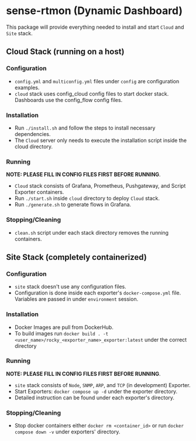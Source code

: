 # sense-rtmon (Dynamic Dashboard)
This package will provide everything needed to install and start `Cloud` and `Site` stack.

## Cloud Stack (running on a host)

### Configuration
- `config.yml` and `multiconfig.yml` files under `config` are configuration examples. 
- `cloud` stack uses config_cloud config files to start docker stack. Dashboards use the config_flow config files.

### Installation
- Run `./install.sh` and follow the steps to install necessary dependencies. 
- The `Cloud` server only needs to execute the installation script inside the cloud directory.

### Running
**NOTE: PLEASE FILL IN CONFIG FILES FIRST BEFORE RUNNING**. 
- `Cloud` stack consists of Grafana, Prometheus, Pushgateway, and Script Exporter containers. 
- Run `./start.sh` inside `cloud` directory to deploy `Cloud` stack.
- Run `./generate.sh` to generate flows in Grafana.

### Stopping/Cleaning
- `clean.sh` script under each stack directory removes the running containers.

## Site Stack (completely containerized)

### Configuration
- `site` stack doesn't use any configuration files.
- Configuration is done inside each exporter's `docker-compose.yml` file. Variables are passed in under `environment` session. 

### Installation
- Docker Images are pull from DockerHub.
- To build images run `docker build . -t <user_name>/rocky_<exporter_name>_exporter:latest` under the correct directory 

### Running
**NOTE: PLEASE FILL IN CONFIG FILES FIRST BEFORE RUNNING**. 
- `site` stack consists of `Node`, `SNMP`, `ARP`, and `TCP` (in development) Exporter.
- Start Exporters: `docker compose up -d` under the exporter directory.
- Detailed instruction can be found under each exporter's directory.

### Stopping/Cleaning
- Stop docker containers either `docker rm <container_id>` or run `docker compose down -v` under exporters' directory.
